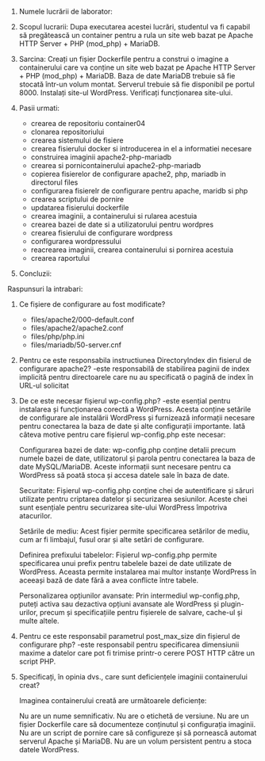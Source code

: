 1.  Numele lucrării de laborator:

2.  Scopul lucrarii: Dupa executarea acestei lucrări, studentul va fi capabil să pregătească un container pentru a rula un site web bazat pe Apache HTTP Server + PHP (mod_php) + MariaDB.

3.  Sarcina: Creați un fișier Dockerfile pentru a construi o imagine a containerului care va conține un site web bazat pe Apache HTTP Server + PHP (mod_php) + MariaDB. Baza de date MariaDB trebuie să fie stocată într-un volum montat. Serverul trebuie să fie disponibil pe portul 8000.
    Instalați site-ul WordPress. Verificați funcționarea site-ului.

4.  Pasii urmati:

    - crearea de repositoriu container04
    - clonarea repositoriului
    - crearea sistemului de fisiere
    - crearea fisierului docker si introducerea in el a informatiei necesare
    - construirea imaginii apache2-php-mariadb
    - crearea si pornicontainerului apache2-php-mariadb
    - copierea fisierelor de configurare apache2, php, mariadb in directorul files
    - configurarea fisierelr de configurare pentru apache, maridb si php
    - crearea scriptului de pornire
    - updatarea fisierului dockerfile
    - crearea imaginii, a containerului si rularea acestuia
    - crearea bazei de date si a utilizatorului pentru wordpres
    - crearea fisierului de configurare wordpress
    - configurarea wordpressului
    - reacrearea imaginii, crearea containerului si pornirea acestuia
    - crearea raportului

5.  Concluzii:

Raspunsuri la intrabari:

1.  Ce fișiere de configurare au fost modificate?

    - files/apache2/000-default.conf
    - files/apache2/apache2.conf
    - files/php/php.ini
    - files/mariadb/50-server.cnf

2.  Pentru ce este responsabila instructiunea DirectoryIndex din fisierul de configurare apache2?
    -este responsabilă de stabilirea paginii de index implicită pentru directoarele care nu au specificată o pagină de index în URL-ul solicitat

3.  De ce este necesar fișierul wp-config.php?
    -este esențial pentru instalarea și funcționarea corectă a WordPress. Acesta conține setările de configurare ale instalării WordPress și furnizează informații necesare pentru conectarea la baza de date și alte configurații importante. Iată câteva motive pentru care fișierul wp-config.php este necesar:

    Configurarea bazei de date: wp-config.php conține detalii precum numele bazei de date, utilizatorul și parola pentru conectarea la baza de date MySQL/MariaDB. Aceste informații sunt necesare pentru ca WordPress să poată stoca și accesa datele sale în baza de date.

    Securitate: Fișierul wp-config.php conține chei de autentificare și săruri utilizate pentru criptarea datelor și securizarea sesiunilor. Aceste chei sunt esențiale pentru securizarea site-ului WordPress împotriva atacurilor.

    Setările de mediu: Acest fișier permite specificarea setărilor de mediu, cum ar fi limbajul, fusul orar și alte setări de configurare.

    Definirea prefixului tabelelor: Fișierul wp-config.php permite specificarea unui prefix pentru tabelele bazei de date utilizate de WordPress. Aceasta permite instalarea mai multor instanțe WordPress în aceeași bază de date fără a avea conflicte între tabele.

    Personalizarea opțiunilor avansate: Prin intermediul wp-config.php, puteți activa sau dezactiva opțiuni avansate ale WordPress și plugin-urilor, precum și specificațiile pentru fișierele de salvare, cache-ul și multe altele.

4.  Pentru ce este responsabil parametrul post_max_size din fișierul de configurare php?
    -este responsabil pentru specificarea dimensiunii maxime a datelor care pot fi trimise printr-o cerere POST HTTP către un script PHP.

5.  Specificați, în opinia dvs., care sunt deficiențele imaginii containerului creat?

    Imaginea containerului creată are următoarele deficiențe:

    Nu are un nume semnificativ.
    Nu are o etichetă de versiune.
    Nu are un fișier Dockerfile care să documenteze conținutul și configurația imaginii.
    Nu are un script de pornire care să configureze și să pornească automat serverul Apache și MariaDB.
    Nu are un volum persistent pentru a stoca datele WordPress.
